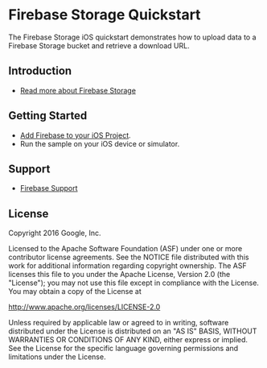 Firebase Storage Quickstart
=============================

The Firebase Storage iOS quickstart demonstrates how to upload data to a Firebase Storage bucket and retrieve a download URL.

Introduction
------------

- [Read more about Firebase Storage](https://firebase.google.com/docs/storage)

Getting Started
---------------

- [Add Firebase to your iOS Project](https://firebase.google.com/docs/ios/setup).
- Run the sample on your iOS device or simulator.


Support
-------

- [Firebase Support](https://firebase.google.com/support/)

License
-------

Copyright 2016 Google, Inc.

Licensed to the Apache Software Foundation (ASF) under one or more contributor
license agreements.  See the NOTICE file distributed with this work for
additional information regarding copyright ownership.  The ASF licenses this
file to you under the Apache License, Version 2.0 (the "License"); you may not
use this file except in compliance with the License.  You may obtain a copy of
the License at

  http://www.apache.org/licenses/LICENSE-2.0

Unless required by applicable law or agreed to in writing, software
distributed under the License is distributed on an "AS IS" BASIS, WITHOUT
WARRANTIES OR CONDITIONS OF ANY KIND, either express or implied.  See the
License for the specific language governing permissions and limitations under
the License.
